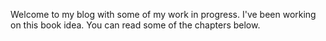 Welcome to my blog with some of my work in progress. I've been working on this book idea. You can read some of the chapters below.
